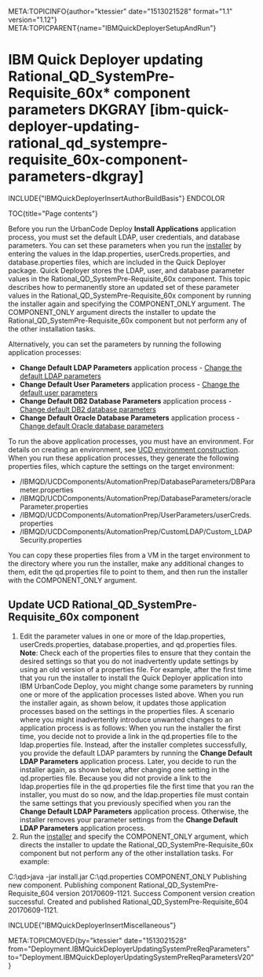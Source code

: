 META:TOPICINFO{author="ktessier" date="1513021528" format="1.1"
version="1.12"} META:TOPICPARENT{name="IBMQuickDeployerSetupAndRun"}

# IBM Quick Deployer updating Rational_QD_SystemPre-Requisite_60x\* component parameters DKGRAY [ibm-quick-deployer-updating-rational_qd_systempre-requisite_60x-component-parameters-dkgray]

INCLUDE{"IBMQuickDeployerInsertAuthorBuildBasis"} ENDCOLOR

TOC{title="Page contents"}

Before you run the UrbanCode Deploy **Install Applications** application
process, you must set the default LDAP, user credentials, and database
parameters. You can set these parameters when you run the
[installer](IBMQuickDeployerInstallingIntoUCD) by entering the values in
the ldap.properties, userCreds.properties, and database.properties
files, which are included in the Quick Deployer package. Quick Deployer
stores the LDAP, user, and database parameter values in the
Rational_QD_SystemPre-Requisite_60x component. This topic describes how
to permanently store an updated set of these parameter values in the
Rational_QD_SystemPre-Requisite_60x component by running the installer
again and specifying the COMPONENT_ONLY argument. The COMPONENT_ONLY
argument directs the installer to update the
Rational_QD_SystemPre-Requisite_60x component but not perform any of the
other installation tasks.

Alternatively, you can set the parameters by running the following
application processes:

-   **Change Default LDAP Parameters** application process - [Change the
    default LDAP
    parameters](IBMQuickDeployerChangeDefaultLDAPParameters)
-   **Change Default User Parameters** application process - [Change the
    default user
    parameters](IBMQuickDeployerChangeDefaultUserParameters)
-   **Change Default DB2 Database Parameters** application process -
    [Change default DB2 database
    parameters](IBMQuickDeployerChangeDefaultDB2Parameters)
-   **Change Default Oracle Database Parameters** application process -
    [Change default Oracle database
    parameters](IBMQuickDeployerChangeDefaultOracleParameters)

To run the above application processes, you must have an environment.
For details on creating an environment, see [UCD environment
construction](IBMQuickDeployerEnvironmentConstruction). When you run
these application processes, they generate the following properties
files, which capture the settings on the target environment:

-   /IBMQD/UCDComponents/AutomationPrep/DatabaseParameters/DBParameter.properties
-   /IBMQD/UCDComponents/AutomationPrep/DatabaseParameters/oracleParameter.properties
-   /IBMQD/UCDComponents/AutomationPrep/UserParameters/userCreds.properties
-   /IBMQD/UCDComponents/AutomationPrep/CustomLDAP/Custom_LDAPSecurity.properties

You can copy these properties files from a VM in the target environment
to the directory where you run the installer, make any additional
changes to them, edit the qd.properties file to point to them, and then
run the installer with the COMPONENT_ONLY argument.

## Update UCD Rational_QD_SystemPre-Requisite_60x component

1.  Edit the parameter values in one or more of the ldap.properties,
    userCreds.properties, database.properties, and qd.properties files.
    **Note**: Check each of the properties files to ensure that they
    contain the desired settings so that you do not inadvertently update
    settings by using an old version of a properties file. For example,
    after the first time that you run the installer to install the Quick
    Deployer application into IBM UrbanCode Deploy, you might change
    some parameters by running one or more of the application processes
    listed above. When you run the installer again, as shown below, it
    updates those application processes based on the settings in the
    properties files. A scenario where you might inadvertently introduce
    unwanted changes to an application process is as follows: When you
    run the installer the first time, you decide not to provide a link
    in the qd.properties file to the ldap.properties file. Instead,
    after the installer completes successfully, you provide the default
    LDAP paramters by running the **Change Default LDAP Parameters**
    application process. Later, you decide to run the installer again,
    as shown below, after changing one setting in the qd.properties
    file. Because you did not provide a link to the ldap.properties file
    in the qd.properties file the first time that you ran the installer,
    you must do so now, and the ldap.properties file must contain the
    same settings that you previously specified when you ran the
    **Change Default LDAP Parameters** application process. Otherwise,
    the installer removes your parameter settings from the **Change
    Default LDAP Parameters** application process.
2.  Run the [installer](IBMQuickDeployerInstallingIntoUCD) and specify
    the COMPONENT_ONLY argument, which directs the installer to update
    the Rational_QD_SystemPre-Requisite_60x component but not perform
    any of the other installation tasks. For example:

C:\qd\>java -jar install.jar C:\qd.properties COMPONENT_ONLY Publishing
new component. Publishing component Rational_QD_SystemPre-Requisite_604
version 20170609-1121. Success Component version creation successful.
Created and published Rational_QD_SystemPre-Requisite_604 20170609-1121.

INCLUDE{"IBMQuickDeployerInsertMiscellaneous"}

META:TOPICMOVED{by="ktessier" date="1513021528"
from="Deployment.IBMQuickDeployerUpdatingSystemPreReqParameters"
to="Deployment.IBMQuickDeployerUpdatingSystemPreReqParametersV20"}
